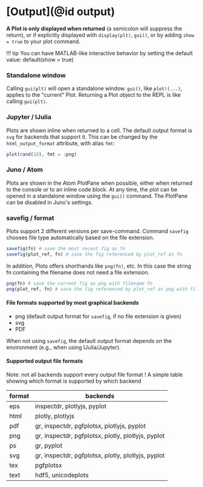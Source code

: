 
# [Output](@id output)


**A Plot is only displayed when returned** (a semicolon will suppress the return), or if explicitly displayed with `display(plt)`, `gui()`, or by adding `show = true` to your plot command.


!!! tip
    You can have MATLAB-like interactive behavior by setting the default value: default(show = true)

### Standalone window

Calling `gui(plt)` will open a standalone window.  `gui()`, like `plot!(...)`, applies to the "current" Plot.  Returning a Plot object to the REPL is like calling `gui(plt)`.


### Jupyter / IJulia

Plots are shown inline when returned to a cell.  The default output format is `svg` for backends that support it.
This can be changed by the `html_output_format` attribute, with alias `fmt`:

```julia
plot(rand(10), fmt = :png)
```

### Juno / Atom

Plots are shown in the Atom PlotPane when possible, either when returned to the console or to an inline code block. At any time, the plot can be opened in a standalone window using the `gui()` command. 
The PlotPane can be disabled in Juno's settings.

### savefig / format

Plots support 2 different versions per save-command.
Command `savefig` chooses file type automatically based on the file extension.

```julia
savefig(fn) # save the most recent fig as fn
savefig(plot_ref, fn) # save the fig referenced by plot_ref as fn
```

In addition, Plots offers shorthands like `png(fn)`, etc.
In this case the string fn containing the filename does not need a file extension.

```julia
png(fn) # save the current fig as png with filename fn
png(plot_ref, fn) # save the fig referenced by plot_ref as png with filename fn
```

#### File formats supported by most graphical backends

 - png (default output format for `savefig`, if no file extension is given)
 - svg
 - PDF
 
When not using `savefig`, the default output format depends on the environment (e.g., when using IJulia/Jupyter).

#### Supported output file formats

Note:   not all backends support every output file format !
A simple table showing which format is supported by which backend

| format | backends |
|--------|----------|
| eps  | inspectdr, plotlyjs, pyplot |
| html | plotly,  plotlyjs |
| pdf  | gr, inspectdr, pgfplotsx, plotlyjs, pyplot |
| png  | gr, inspectdr, pgfplotsx, plotly, plotlyjs, pyplot |
| ps   | gr, pyplot |
| svg  | gr, inspectdr, pgfplotsx, plotly, plotlyjs, pyplot |
| tex  | pgfplotsx |
| text | hdf5, unicodeplots |
